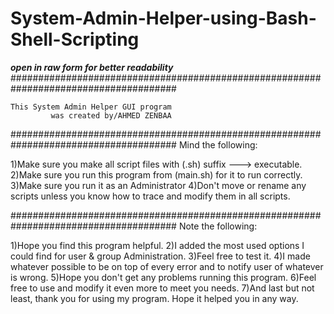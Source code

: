 # System-Admin-Helper-using-Bash-Shell-Scripting
***open in raw form for better readability***
######################################################################################

	This System Admin Helper GUI program
     	     was created by/AHMED ZENBAA

######################################################################################
Mind the following:

1)Make sure you make all script files with (.sh) suffix ---> executable.
2)Make sure you run this program from (main.sh) for it to run correctly.
3)Make sure you run it as an Administrator
4)Don't move or rename any scripts unless you know how to trace and modify them in all scripts.

######################################################################################
Note the following:

1)Hope you find this program helpful.
2)I added the most used options I could find for user & group Administration.
3)Feel free to test it.
4)I made whatever possible to be on top of every error and to notify user of whatever is wrong.
5)Hope you don't get any problems running this program.
6)Feel free to use and modify it even more to meet you needs.
7)And last but not least, thank you for using my program. Hope it helped you in any way.
